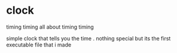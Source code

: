 # clock
timing timing all about timing timing




simple clock that tells you the time . nothing special but its the first executable file that i made 
